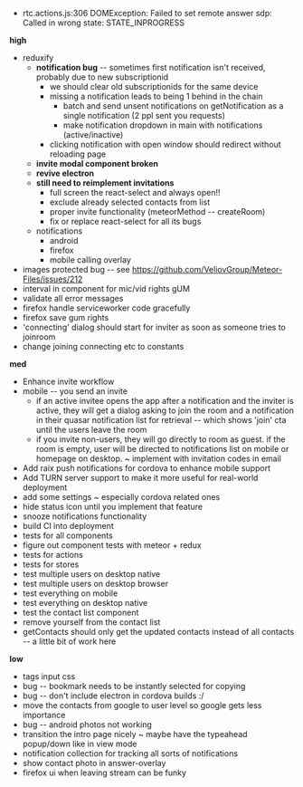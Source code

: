 - rtc.actions.js:306 DOMException: Failed to set remote answer sdp: Called in wrong state: STATE_INPROGRESS

**high**
- reduxify
  - **notification bug** -- sometimes first notification isn't received, probably due to new subscriptionid
    - we should clear old subscriptionids for the same device
    - missing a notification leads to being 1 behind in the chain
      - batch and send unsent notifications on getNotification as a single notification (2 ppl sent you requests)
      - make notification dropdown in main with notifications (active/inactive)
    - clicking notification with open window should redirect without reloading page
  - **invite modal component broken**
  - **revive electron**
  - **still need to reimplement invitations**
    - full screen the react-select and always open!!
    - exclude already selected contacts from list
    - proper invite functionality (meteorMethod -- createRoom)
    - fix or replace react-select for all its bugs
  - notifications
    - android
    - firefox
    - mobile calling overlay
- images protected bug -- see https://github.com/VeliovGroup/Meteor-Files/issues/212
- interval in component for mic/vid rights gUM
- validate all error messages
- firefox handle serviceworker code gracefully
- firefox save gum rights
- 'connecting' dialog should start for inviter as soon as someone tries to joinroom
- change joining connecting etc to constants

**med**
-  Enhance invite workflow
  - mobile -- you send an invite
    - if an active invitee opens the app after a notification and the inviter is active, they will get a dialog asking to join the room and a notification in their quasar notification list for retrieval -- which shows 'join' cta until the users leave the room
    - if you invite non-users, they will go directly to room as guest. if the room is empty, user will be directed to notifications list on mobile or homepage on desktop. ~ implement with invitation codes in email
-  Add raix push notifications for cordova to enhance mobile support
-  Add TURN server support to make it more useful for real-world deployment
- add some settings ~ especially cordova related ones
- hide status icon until you implement that feature
- snooze notifications functionality
- build CI into deployment
- tests for all components
- figure out component tests with meteor + redux
- tests for actions
- tests for stores
- test multiple users on desktop native
- test multiple users on desktop browser
- test everything on mobile
- test everything on desktop native
- test the contact list component
- remove yourself from the contact list
- getContacts should only get the updated contacts instead of all contacts -- a little bit of work here

**low**
- tags input css
- bug -- bookmark needs to be instantly selected for copying
- bug -- don't include electron in cordova builds :/
- move the contacts from google to user level so google gets less importance
- bug -- android photos not working
- transition the intro page nicely ~ maybe have the typeahead popup/down like in view mode
- notification collection for tracking all sorts of notifications
- show contact photo in answer-overlay
- firefox ui when leaving stream can be funky
